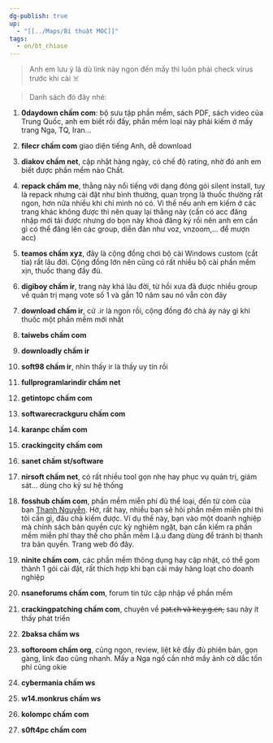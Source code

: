 ```yaml
---
dg-publish: true
up:
  - "[[../Maps/Bí thuật MOC]]"
tags:
  - on/bt_chiase
---
```

> Anh em lưu ý là dù link này ngon đến mấy thì luôn phải check virus trước khi cài ☠️

> Danh sách đó đây nhé:

1. **0daydown chấm com**: bộ sưu tập phần mềm, sách PDF, sách video của Trung Quốc, anh em biết rồi đấy, phần mềm loại này phải kiếm ở mấy trang Nga, TQ, Iran...
    
2. **filecr chấm com** giao diện tiếng Anh, dễ download
    
3. **diakov chấm net**, cập nhật hàng ngày, có chế độ rating, nhờ đó anh em biết được phần mềm nào Chất.
    
4. **repack chấm me**, thằng này nổi tiếng với dạng đóng gói silent install, tuy là repack nhưng cài đặt như bình thường, quan trọng là thuốc thường rất ngon, hơn nữa nhiều khi chỉ mình nó có. Vì thế nếu anh em kiếm ở các trang khác không được thì nên quay lại thằng này (cần có acc đăng nhập mới tải được nhưng do bọn này khoá đăng ký rồi nên anh em cần gì có thể đăng lên các group, diễn đàn như voz, vnzoom,... để mượn acc)
    
5. **teamos chấm xyz**, đây là cộng đồng chơi bộ cài Windows custom (cắt tỉa) rất lâu đời. Cộng đồng lớn nên cũng có rất nhiều bộ cài phần mềm xịn, thuốc thang đầy đủ.
    
6. **digiboy chấm ir**, trang này khá lâu đời, từ hồi xưa đã được nhiều group về quản trị mạng vote số 1 và gần 10 năm sau nó vẫn còn đây
    
7. **download chấm ir**, cứ .ir là ngon rồi, cộng đồng đó chả áy náy gì khi thuốc một phần mềm mới nhất
    
8. **taiwebs chấm com**
    
9. **downloadly chấm ir**
    
10. **soft98 chấm ir**, nhìn thấy ir là thấy uy tín rồi
    
11. **fullprogramlarindir chấm net**
    
12. **getintopc chấm com**
    
13. **softwarecrackguru chấm com**
    
14. **karanpc chấm com**
    
15. **crackingcity chấm com**
    
16. **sanet chấm st/software**
    
17. **nirsoft chấm net**, có rất nhiều tool gọn nhẹ hay phục vụ quản trị, giám sát... dùng cho kỹ sư hệ thống
    
18. **fosshub chấm com**, phần mềm miễn phí đủ thể loại, đến từ còm của bạn [Thanh Nguyễn](https://www.facebook.com/groups/226117783442787/user/100001612998716/?__cft__[0]=AZVoTIg4VBpdw6g-I6bZdJTyR418tMuUyVwaDWIr6IN7Q-8gNGzsdqkpXmy64dTnh9aukZgUskmAcnxnbt4aiqFG3AyAwn9ZXxquwJnEVhNGaOUJ2pQd_LnJx6R8oDRW571q9sz0IivFKxyrpmz8FvDO&__tn__=-]K-R). Hờ, rất hay, nhiều bạn sẽ hỏi phần mềm miễn phí thì tôi cần gì, đâu chả kiếm được. Ví dụ thế này, bạn vào một doanh nghiệp mà chính sách bản quyền cực kỳ nghiêm ngặt, bạn cần kiếm ra phần mềm miễn phí thay thế cho phần mềm l.ậ.u đang dùng để tránh bị thanh tra bản quyền. Trang web đó đây.
    
19. **ninite chấm com**, các phần mềm thông dụng hay cập nhật, có thể gom thành 1 gói cài đặt, rất thích hợp khi bạn cài máy hàng loạt cho doanh nghiệp
    
20. **nsaneforums chấm com**, forum tin tức cập nhập về phần mềm
    
21. **crackingpatching chấm com**, chuyên về p̶a̶t̶.̶c̶h̶ ̶v̶à̶ ̶k̶e̶.̶y̶.̶g̶.̶e̶n̶, sau này ít thấy phát triển
    
22. **2baksa chấm ws**
    
23. **softoroom chấm org**, cũng ngon, review, liệt kê đầy đủ phiên bản, gọn gàng, link đao cũng nhanh. Mấy a Nga ngố cần nhờ mấy ảnh cờ dắc tốn phí cũng okie
    
24. **cybermania chấm ws**
    
25. **w14.monkrus chấm ws**
    
26. **kolompc chấm com**
    
27. **s0ft4pc chấm com**